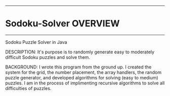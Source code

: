 -----------------------------------------------------------------------------
# Sodoku-Solver OVERVIEW
-----------------------------------------------------------------------------
Sodoku Puzzle Solver in Java 

DESCRIPTION: 
It's purpose is to randomly generate easy to moderately difficult Sodoku puzzles
and solve them. 

BACKGROUND:
I wrote this program from the ground up. I created the system for the grid, the number placement, the array handlers, the random puzzle generator, and developed algorithms for solving (easy to medium) puzzles. I am in the process of implimenting recursive algorithms to solve all difficulties of puzzles.
